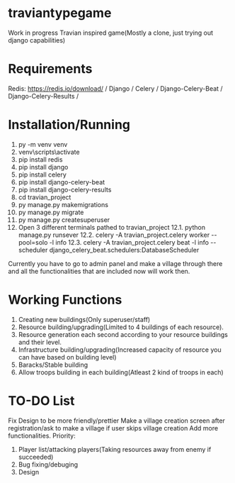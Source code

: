 # traviantypegame
Work in progress
Travian inspired game(Mostly a clone, just trying out django capabilities)
# Requirements
Redis: https://redis.io/download/ /
Django /
Celery /
Django-Celery-Beat /
Django-Celery-Results /
# Installation/Running 
1. py -m venv venv
2. venv\scripts\activate
3. pip install redis
4. pip install django
5. pip install celery
6. pip install django-celery-beat
7. pip install django-celery-results
8. cd travian_project
9. py manage.py makemigrations
10. py manage.py migrate
11. py manage.py createsuperuser
12. Open 3 different terminals pathed to travian_project
12.1. python manage.py runsever
12.2. celery -A travian_project.celery worker --pool=solo -l info
12.3. celery -A travian_project.celery beat -l info --scheduler django_celery_beat.schedulers:DatabaseScheduler

Currently you have to go to admin panel and make a village through there and all the functionalities that are included now will work then.

# Working Functions
1. Creating new buildings(Only superuser/staff)
2. Resource building/upgrading(Limited to 4 buildings of each resource).
3. Resource generation each second according to your resource buildings and their level.
4. Infrastructure building/upgrading(Increased capacity of resource you can have based on building level)
5. Baracks/Stable building
6. Allow troops building in each building(Atleast 2 kind of troops in each)

# TO-DO List
Fix Design to be more friendly/prettier
Make a village creation screen after registration/ask to make a village if user skips village creation
Add more functionalities.
Priority:
1. Player list/attacking players(Taking resources away from enemy if succeeded)
2. Bug fixing/debuging
3. Design

